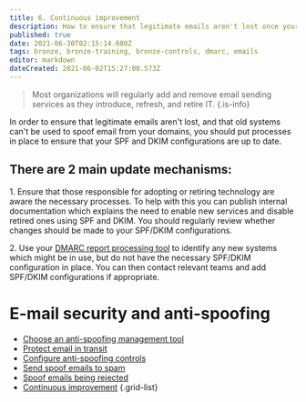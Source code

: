 ```yaml
---
title: 6. Continuous improvement
description: How to ensure that legitimate emails aren't lost once your DMARC policy is at 'reject' and that old systems can't be used to spoof email from your domains.
published: true
date: 2021-06-30T02:15:14.600Z
tags: bronze, bronze-training, bronze-controls, dmarc, emails
editor: markdown
dateCreated: 2021-06-02T15:27:00.573Z
---
```


> Most organizations will regularly add and remove email sending services as they introduce, refresh, and retire IT.
{.is-info}


In order to ensure that legitimate emails aren't lost, and that old systems can't be used to spoof email from your domains, you should put processes in place to ensure that your SPF and DKIM configurations are up to date.


## There are 2 main update mechanisms:

1\. Ensure that those responsible for adopting or retiring technology are aware the necessary processes. To help with this you can publish internal documentation which explains the need to enable new services and disable retired ones using SPF and DKIM. You should regularly review whether changes should be made to your SPF/DKIM configurations. 

2\. Use your [DMARC report processing tool](https://www.ncsc.gov.uk/collection/email-security-and-anti-spoofing/choose-anti-spoofing-management-tool) to identify any new systems which might be in use, but do not have the necessary SPF/DKIM configuration in place. You can then contact relevant teams and add SPF/DKIM configurations if appropriate.

# E-mail security and anti-spoofing

- [Choose an anti-spoofing management tool](/bronze-controls/email-security-and-anti-spoofing/choose-anti-spoofing-management-tool)
- [Protect email in transit](/bronze-controls/email-security-and-anti-spoofing/protect-email-in-transit)
- [Configure anti-spoofing controls](/bronze-controls/email-security-and-anti-spoofing/configure-anti-spoofing-controls-)
- [Send spoof emails to spam](/bronze-controls/email-security-and-anti-spoofing/mark-spoof-emails-as-spam)
- [Spoof emails being rejected](/bronze-controls/email-security-and-anti-spoofing/reject-spoof-emails)
- [Continuous improvement](/bronze-controls/email-security-and-anti-spoofing/continuous-improvement)
{.grid-list}
